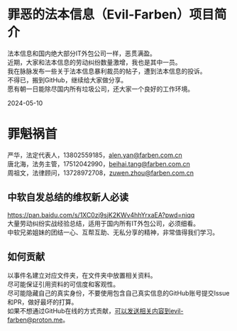 # 罪恶的法本信息（Evil-Farben）项目简介
法本信息和国内绝大部分IT外包公司一样，恶贯满盈。  
近期，大家和法本信息的劳动纠纷数量激增，我也是其中一员。  
我在脉脉发布一些关于法本信息暴利裁员的帖子，遭到法本信息的投诉。  
不得已，搬到GitHub，继续给大家做分享。  
愿有朝一日能除尽国内所有垃圾公司，还大家一个良好的工作环境。  

2024-05-10

# 罪魁祸首
严华，法定代表人，13802559185，alen.yan@farben.com.cn  
唐北海，法务主管，17512042990，beihai.tang@farben.com.cn  
周祖文，法律顾问，13728972708，zuwen.zhou@farben.com.cn  

## 中软自发总结的维权新人必读
https://pan.baidu.com/s/1XC0zj9sjK2KWv4hhYrxaEA?pwd=niqq  
大量劳动纠纷实战经验总结，适用于国内所有IT外包公司，必须细看。  
中软兄弟姐妹的团结一心、互帮互助、无私分享的精神，非常值得我们学习。

## 如何贡献
以事件名建立对应文件夹，在文件夹中放置相关资料。  
尽可能保证引用资料的可信度和客观性。  
尽可能隐藏自己的真实身份，不要使用包含自己真实信息的GitHub账号提交Issue和PR，做好最坏的打算。  
如果不想通过GitHub在线的方式贡献，可以发送相关内容到evil-farben@proton.me。
